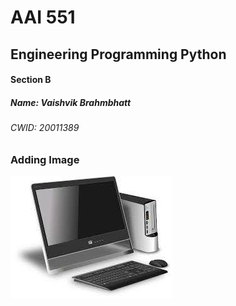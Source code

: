 # AAI 551
## Engineering Programming Python
#### Section B

##### Name: Vaishvik Brahmbhatt
###### CWID: 20011389

### Adding Image
![Modern Computer](computer.jpeg)

